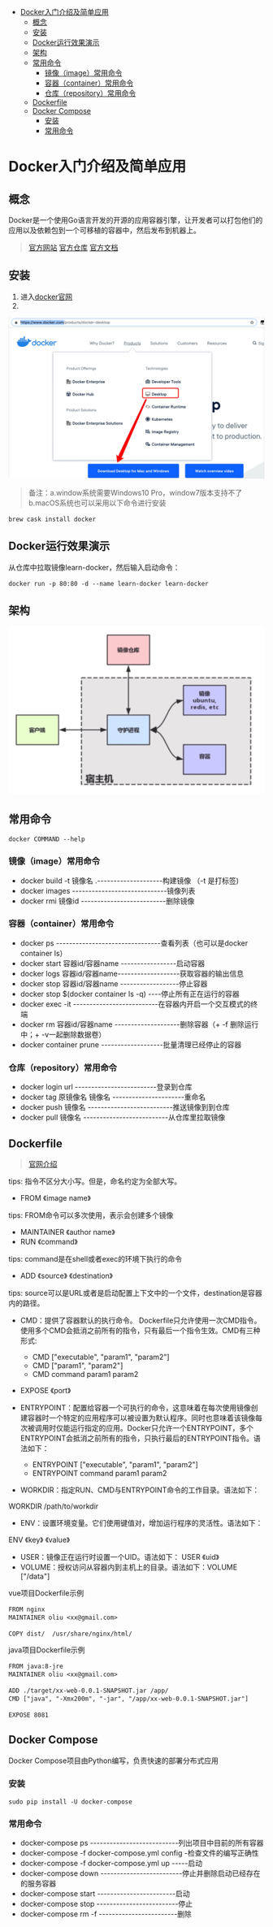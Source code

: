 <!-- TOC -->

* [Docker入门介绍及简单应用](#docker入门介绍及简单应用)
    - [概念](#概念)
    - [安装](#安装)
    - [Docker运行效果演示](#docker运行效果演示)
    - [架构](#架构)
    - [常用命令](#常用命令)
        - [镜像（image）常用命令](#镜像image常用命令)
        - [容器（container）常用命令](#容器container常用命令)
        - [仓库（repository）常用命令](#仓库repository常用命令)
    - [Dockerfile](#dockerfile)
    - [Docker Compose](#docker-compose)
        - [安装](#安装-1)
        - [常用命令](#常用命令-1)

<!-- /TOC -->
# Docker入门介绍及简单应用

## 概念

Docker是一个使用Go语言开发的开源的应用容器引擎，让开发者可以打包他们的应用以及依赖包到一个可移植的容器中，然后发布到机器上。

> [官方网站](https://www.docker.com) [官方仓库](hub.docker.com) [官方文档](docs.docker.com)

## 安装

1. 进入[docker官网](https://www.docker.com)
2.  

![image](/images/downdocker.png)

> 备注：a.window系统需要Windows10 Pro，window7版本支持不了 <br/>
> b.macOS系统也可以采用以下命令进行安装

``` 
brew cask install docker
```

## Docker运行效果演示

从仓库中拉取镜像learn-docker，然后输入启动命令：

``` 
docker run -p 80:80 -d --name learn-docker learn-docker
```

## 架构

![image](/images/dockerArch.png)

## 常用命令

``` 
docker COMMAND --help
```

### 镜像（image）常用命令

* docker build -t 镜像名 .--------------------构建镜像 （-t 是打标签)
* docker images -----------------------------镜像列表
* docker rmi 镜像id --------------------------删除镜像

### 容器（container）常用命令

* docker ps --------------------------------查看列表（也可以是docker container ls）
* docker start 容器id/容器name -----------------启动容器
* docker logs 容器id/容器name-------------------获取容器的输出信息
* docker stop 容器id/容器name ------------------停止容器
* docker stop $(docker container ls -q) ----停止所有正在运行的容器
* docker exec -it --------------------------在容器内开启一个交互模式的终端
* docker rm 容器id/容器name --------------------删除容器（+ -f 删除运行中；+ -v一起删除数据卷）
* docker container prune -------------------批量清理已经停止的容器

### 仓库（repository）常用命令

* docker login url -------------------------登录到仓库
* docker tag 原镜像名 镜像名 ----------------------重命名
* docker push 镜像名 --------------------------推送镜像到到仓库
* docker pull 镜像名 --------------------------从仓库里拉取镜像

## Dockerfile

> [官网介绍](https://docs.docker.com/engine/reference/builder/#from)

tips: 指令不区分大小写。但是，命名约定为全部大写。

* FROM 《image name》

tips: FROM命令可以多次使用，表示会创建多个镜像

* MAINTAINER 《author name》
* RUN 《command》

tips: command是在shell或者exec的环境下执行的命令

* ADD 《source》 《destination》

  
tips: source可以是URL或者是启动配置上下文中的一个文件，destination是容器内的路径。

* CMD：提供了容器默认的执行命令。 Dockerfile只允许使用一次CMD指令。 使用多个CMD会抵消之前所有的指令，只有最后一个指令生效。CMD有三种形式:
  + CMD ["executable", "param1", "param2"]
  + CMD ["param1", "param2"]
  + CMD command param1 param2

* EXPOSE 《port》
* ENTRYPOINT：配置给容器一个可执行的命令，这意味着在每次使用镜像创建容器时一个特定的应用程序可以被设置为默认程序。同时也意味着该镜像每次被调用时仅能运行指定的应用。Docker只允许一个ENTRYPOINT，多个ENTRYPOINT会抵消之前所有的指令，只执行最后的ENTRYPOINT指令。语法如下：

   + ENTRYPOINT ["executable", "param1", "param2"]
   + ENTRYPOINT command param1 param2

* WORKDIR：指定RUN、CMD与ENTRYPOINT命令的工作目录。语法如下：

 WORKDIR /path/to/workdir

* ENV：设置环境变量。它们使用键值对，增加运行程序的灵活性。语法如下：

 ENV 《key》 《value》

* USER：镜像正在运行时设置一个UID。语法如下： USER 《uid》
* VOLUME：授权访问从容器内到主机上的目录。语法如下：VOLUME ["/data"]

vue项目Dockerfile示例

``` 
FROM nginx
MAINTAINER oliu <xx@gmail.com>

COPY dist/  /usr/share/nginx/html/
```

java项目Dockerfile示例

``` 
FROM java:8-jre
MAINTAINER oliu <xx@gmail.com>

ADD ./target/xx-web-0.0.1-SNAPSHOT.jar /app/
CMD ["java", "-Xmx200m", "-jar", "/app/xx-web-0.0.1-SNAPSHOT.jar"]

EXPOSE 8081
```

## Docker Compose

Docker Compose项目由Python编写，负责快速的部署分布式应用

### 安装

``` 
sudo pip install -U docker-compose
```

### 常用命令

* docker-compose ps ---------------------------列出项目中目前的所有容器
* docker-compose -f docker-compose.yml config -检查文件的编写正确性
* docker-compose -f docker-compose.yml up -----启动
* docker-compose down -------------------------停止并删除启动已经存在的服务容器
* docker-compose start ------------------------启动
* docker-compose stop -------------------------停止
* docker-compose rm -f ------------------------删除
